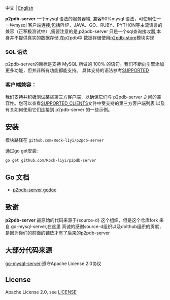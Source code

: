 
中文 | [English](./README-EN.md)

**p2pdb-server** 一个mysql 语法的服务器端, 兼容90%mysql 语法，可使用任一一种mysql 客户端连接,包括PHP、JAVA、GO、RUBY、PYTHON等主流语言的兼容（正积极测试中）,需要注意的是,p2pdb-server 只是一个sql查询接收器,本身并不提供真实的数据存储,在p2pdb中 数据存储使用[p2pdb-store](https://github.com/Rock-liyi/p2pdb-store)模块实现


### SQL 语法
p2pdb-server的目标是支持 MySQL 所做的 100% 的语句。我们不断向引擎添加更多功能，但并非所有功能都能支持。
具体支持的语法参考[SUPPORTED](./SUPPORTED.md)


### 客户端兼容：

我们支持并积极测试某些第三方客户端，以确保它们与 p2pdb-server 之间的兼容性。您可以查看[SUPPORTED_CLIENTS](./SUPPORTED_CLIENTS.md)文件中受支持的第三方客户端列表 以及有关如何使用它们连接到 p2pdb-server 的一些示例。



## 安装

模块路径在 `github.com/Rock-liyi/p2pdb-server`

通过go get安装:

```
go get github.com/Rock-liyi/p2pdb-server
```

## Go 文档

* [p2pdb-server godoc](https://godoc.org/github.com/Rock-liyi/p2pdb-server)

## 致谢

**p2pdb-server** 最原始的代码来源于{source-d} 这个组织，但是这个仓库fork 来自 go-mysql-server,在这里
真诚的感谢source-d组织以及dolthub组织的贡献，是因为你们的前面的铺垫才有了后来的p2pdb-server

## 大部分代码来源
[go-mysql-server](http://github.com/Rock-liyi/p2pdb-server):遵守Apache License 2.0协议

## License

Apache License 2.0, see [LICENSE](/LICENSE)